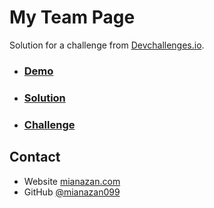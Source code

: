 # My Team Page

Solution for a challenge from <a href="http://devchallenges.io" target="_blank">Devchallenges.io</a>.

- ### [Demo](https://mianazan099.github.io/Challenges/02-MyTeamPage)
- ### [Solution](https://devchallenges.io/solutions/0ehPiKR6NlQvbfCCk8p2)
- ### [Challenge](https://devchallenges.io/challenges/hhmesazsqgKXrTkYkt0U)

## Contact

- Website [mianazan.com](https://mianazan.com)
- GitHub [@mianazan099](https://github.com/mianazan099)
